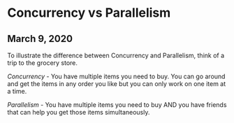 # Concurrency vs Parallelism
## March 9, 2020

To illustrate the difference between Concurrency and Parallelism, think of a trip to the grocery store. 

*Concurrency* - You have multiple items you need to buy. You can go around and get the items in any order you like but you can only work on one item at a time.


*Parallelism* - You have multiple items you need to buy AND you have friends that can help you get those items simultaneously.

